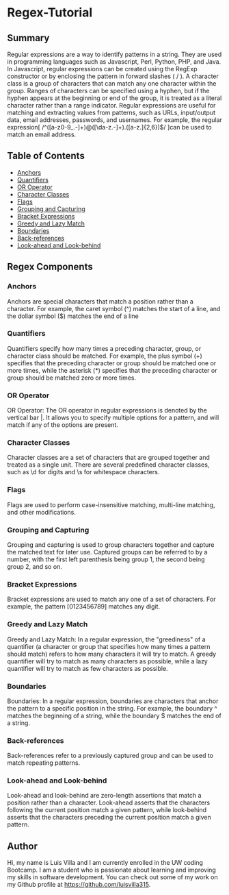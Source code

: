 # Regex-Tutorial

## Summary
Regular expressions are a way to identify patterns in a string. They are used in programming languages such as Javascript, Perl, Python, PHP, and Java. In Javascript, regular expressions can be created using the RegExp constructor or by enclosing the pattern in forward slashes ( / ). A character class is a group of characters that can match any one character within the group. Ranges of characters can be specified using a hyphen, but if the hyphen appears at the beginning or end of the group, it is treated as a literal character rather than a range indicator. Regular expressions are useful for matching and extracting values from patterns, such as URLs, input/output data, email addresses, passwords, and usernames. For example, the regular expression[ /^([a-z0-9_.-]+)@([\da-z.-]+).([a-z.]{2,6})$/ ]can be used to match an email address.

## Table of Contents

- [Anchors](#anchors)
- [Quantifiers](#quantifiers)
- [OR Operator](#or-operator)
- [Character Classes](#character-classes)
- [Flags](#flags)
- [Grouping and Capturing](#grouping-and-capturing)
- [Bracket Expressions](#bracket-expressions)
- [Greedy and Lazy Match](#greedy-and-lazy-match)
- [Boundaries](#boundaries)
- [Back-references](#back-references)
- [Look-ahead and Look-behind](#look-ahead-and-look-behind)

## Regex Components

### Anchors
Anchors are special characters that match a position rather than a character. For example, the caret symbol (^) matches the start of a line, and the dollar symbol ($) matches the end of a line
### Quantifiers
Quantifiers specify how many times a preceding character, group, or character class should be matched. For example, the plus symbol (+) specifies that the preceding character or group should be matched one or more times, while the asterisk (*) specifies that the preceding character or group should be matched zero or more times.
### OR Operator
OR Operator: The OR operator in regular expressions is denoted by the vertical bar |. It allows you to specify multiple options for a pattern, and will match if any of the options are present.
### Character Classes
Character classes are a set of characters that are grouped together and treated as a single unit. There are several predefined character classes, such as \d for digits and \s for whitespace characters.
### Flags
Flags are used to perform case-insensitive matching, multi-line matching, and other modifications.
### Grouping and Capturing
Grouping and capturing is used to group characters together and capture the matched text for later use. Captured groups can be referred to by a number, with the first left parenthesis being group 1, the second being group 2, and so on.
### Bracket Expressions
Bracket expressions are used to match any one of a set of characters. For example, the pattern [0123456789] matches any digit.
### Greedy and Lazy Match
Greedy and Lazy Match: In a regular expression, the "greediness" of a quantifier (a character or group that specifies how many times a pattern should match) refers to how many characters it will try to match. A greedy quantifier will try to match as many characters as possible, while a lazy quantifier will try to match as few characters as possible.
### Boundaries
Boundaries: In a regular expression, boundaries are characters that anchor the pattern to a specific position in the string. For example, the boundary ^ matches the beginning of a string, while the boundary $ matches the end of a string.
### Back-references
Back-references refer to a previously captured group and can be used to match repeating patterns.
### Look-ahead and Look-behind
Look-ahead and look-behind are zero-length assertions that match a position rather than a character. Look-ahead asserts that the characters following the current position match a given pattern, while look-behind asserts that the characters preceding the current position match a given pattern.
## Author
Hi, my name is Luis Villa and I am currently enrolled in the UW coding Bootcamp. I am a student who is passionate about learning and improving my skills in software development. You can check out some of my work on my Github profile at https://github.com/luisvilla315.
